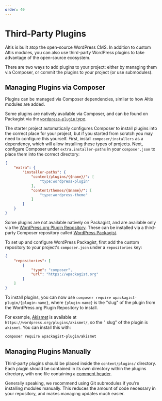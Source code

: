 ```yaml
---
order: 40
---
```


# Third-Party Plugins

Altis is built atop the open-source WordPress CMS. In addition to custom Altis modules, you can also use third-party WordPress
plugins to take advantage of the open-source ecosystem.

There are two ways to add plugins to your project: either by managing them via Composer, or commit the plugins to your project (or
use submodules).

## Managing Plugins via Composer

Plugins can be managed via Composer dependencies, similar to how Altis modules are added.

Some plugins are natively available via Composer, and can be found on Packagist via
the [`wordpress-plugin` type](https://packagist.org/?type=wordpress-plugin).

The starter project automatically configures Composer to install plugins into the correct place for your project, but if you started
from scratch you may need to configure this yourself. First, install `composer/installers` as a dependency, which will allow
installing these types of projects. Next, configure Composer under `extra.installer-paths` in your `composer.json` to place them
into the correct directory:

```json
{
    "extra": {
        "installer-paths": {
            "content/plugins/{$name}/": [
                "type:wordpress-plugin"
            ],
            "content/themes/{$name}/": [
                "type:wordpress-theme"
            ]
        }
    }
}
```

Some plugins are not available natively on Packagist, and are available only via
the [WordPress.org Plugin Repository](https://wordpress.org/plugins/). These can be installed via a third-party Composer repository
called [WordPress Packagist](https://wpackagist.org/).

To set up and configure WordPress Packagist, first add the custom repository to your project's `composer.json` under
a `repositories` key:

```json
{
    "repositories": [
        {
            "type": "composer",
            "url": "https://wpackagist.org"
        }
    ]
}
```

To install plugins, you can now use `composer require wpackagist-plugin/{plugin-name}`, where `{plugin-name}` is the "slug" of the
plugin from the WordPress.org Plugin Repository to install.

For example, [Akismet](https://wordpress.org/plugins/akismet/) is available at `https://wordpress.org/plugins/akismet/`, so the "
slug" of the plugin is `akismet`. You can install this with:

```sh
composer require wpackagist-plugin/akismet
```

## Managing Plugins Manually

Third-party plugins should be placed inside the `content/plugins/` directory. Each plugin should be contained in its own directory
within the plugins directory, with one file containing
a [comment header](https://developer.wordpress.org/plugins/plugin-basics/#getting-started).

Generally speaking, we recommend using Git submodules if you're installing modules manually. This reduces the amount of code
necessary in your repository, and makes managing updates much easier.
